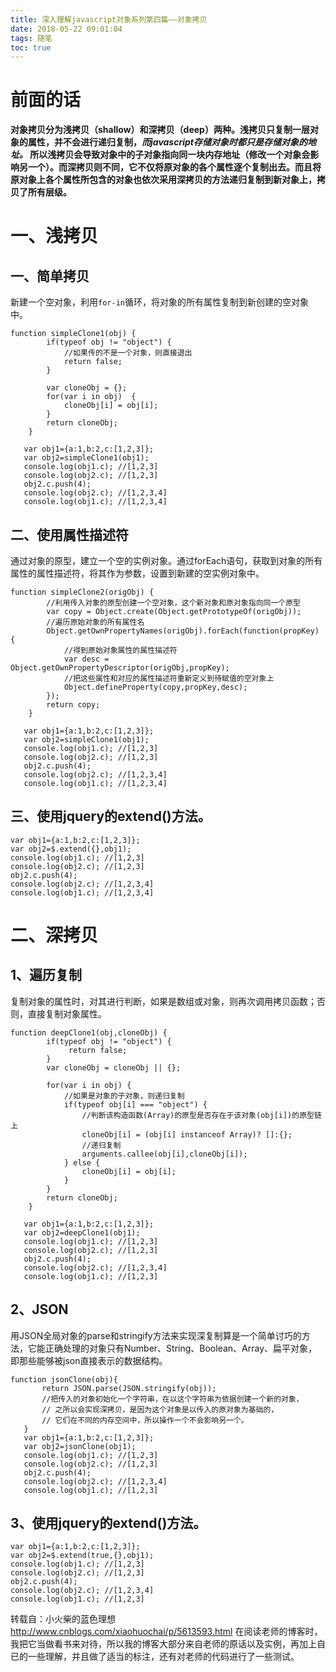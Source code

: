 ```yaml
---
title: 深入理解javascript对象系列第四篇——对象拷贝
date: 2018-05-22 09:01:04
tags: 随笔
toc: true
---
```


# 前面的话
**对象拷贝分为浅拷贝（shallow）和深拷贝（deep）两种。浅拷贝只复制一层对象的属性，并不会进行递归复制，*而javascript存储对象时都只是存储对象的地址。* 所以浅拷贝会导致对象中的子对象指向同一块内存地址（修改一个对象会影响另一个）。而深拷贝则不同，它不仅将原对象的各个属性逐个复制出去。而且将原对象上各个属性所包含的对象也依次采用深拷贝的方法递归复制到新对象上，拷贝了所有层级。**

# 一、浅拷贝
## 一、简单拷贝
新建一个空对象，利用```for-in```循环，将对象的所有属性复制到新创建的空对象中。
```
function simpleClone1(obj) {
        if(typeof obj != "object") {
            //如果传的不是一个对象，则直接退出
            return false;
        }

        var cloneObj = {};
        for(var i in obj)  {
            cloneObj[i] = obj[i];
        }
        return cloneObj;
    }

   var obj1={a:1,b:2,c:[1,2,3]};
   var obj2=simpleClone1(obj1);
   console.log(obj1.c); //[1,2,3]
   console.log(obj2.c); //[1,2,3]
   obj2.c.push(4);
   console.log(obj2.c); //[1,2,3,4]
   console.log(obj1.c); //[1,2,3,4]
```

<!-- more -->

## 二、使用属性描述符
通过对象的原型，建立一个空的实例对象。通过forEach语句，获取到对象的所有属性的属性描述符，将其作为参数，设置到新建的空实例对象中。
```
function simpleClone2(origObj) {
        //利用传入对象的原型创建一个空对象，这个新对象和原对象指向同一个原型
        var copy = Object.create(Object.getPrototypeOf(origObj));
        //遍历原始对象的所有属性名
        Object.getOwnPropertyNames(origObj).forEach(function(propKey) {
            //得到原始对象属性的属性描述符
            var desc = Object.getOwnPropertyDescriptor(origObj,propKey);
            //把这些属性和对应的属性描述符重新定义到待赋值的空对象上
            Object.defineProperty(copy,propKey,desc);
        });
        return copy;
    }

   var obj1={a:1,b:2,c:[1,2,3]};
   var obj2=simpleClone1(obj1);
   console.log(obj1.c); //[1,2,3]
   console.log(obj2.c); //[1,2,3]
   obj2.c.push(4);
   console.log(obj2.c); //[1,2,3,4]
   console.log(obj1.c); //[1,2,3,4]
```
## 三、使用jquery的extend()方法。
```
var obj1={a:1,b:2,c:[1,2,3]};
var obj2=$.extend({},obj1);
console.log(obj1.c); //[1,2,3]
console.log(obj2.c); //[1,2,3]
obj2.c.push(4);
console.log(obj2.c); //[1,2,3,4]
console.log(obj1.c); //[1,2,3,4]
```

# 二、深拷贝
## 1、遍历复制
复制对象的属性时，对其进行判断，如果是数组或对象，则再次调用拷贝函数；否则，直接复制对象属性。
```
function deepClone1(obj,cloneObj) {
        if(typeof obj != "object") {
             return false;
        }
        var cloneObj = cloneObj || {};

        for(var i in obj) {
            //如果是对象的子对象，则递归复制
            if(typeof obj[i] === "object") {
                //判断该构造函数(Array)的原型是否存在于该对象(obj[i])的原型链上
                cloneObj[i] = (obj[i] instanceof Array)? []:{};
                //递归复制
                arguments.callee(obj[i],cloneObj[i]);
            } else {
                cloneObj[i] = obj[i];
            }
        }
        return cloneObj;
    }

   var obj1={a:1,b:2,c:[1,2,3]};
   var obj2=deepClone1(obj1);
   console.log(obj1.c); //[1,2,3]
   console.log(obj2.c); //[1,2,3]
   obj2.c.push(4);
   console.log(obj2.c); //[1,2,3,4]
   console.log(obj1.c); //[1,2,3]
```

## 2、JSON
用JSON全局对象的parse和stringify方法来实现深复制算是一个简单讨巧的方法，它能正确处理的对象只有Number、String、Boolean、Array、扁平对象，即那些能够被json直接表示的数据结构。
```
function jsonClone(obj){
       return JSON.parse(JSON.stringify(obj));
       //把传入的对象初始化一个字符串，在以这个字符串为依据创建一个新的对象，
       // 之所以会实现深拷贝，是因为这个对象是以传入的原对象为基础的，
       // 它们在不同的内存空间中，所以操作一个不会影响另一个。
   }
   var obj1={a:1,b:2,c:[1,2,3]};
   var obj2=jsonClone(obj1);
   console.log(obj1.c); //[1,2,3]
   console.log(obj2.c); //[1,2,3]
   obj2.c.push(4);
   console.log(obj2.c); //[1,2,3,4]
   console.log(obj1.c); //[1,2,3]
```
## 3、使用jquery的extend()方法。
```
var obj1={a:1,b:2,c:[1,2,3]};
var obj2=$.extend(true,{},obj1);
console.log(obj1.c); //[1,2,3]
console.log(obj2.c); //[1,2,3]
obj2.c.push(4);
console.log(obj2.c); //[1,2,3,4]
console.log(obj1.c); //[1,2,3]
```

转载自：小火柴的蓝色理想 
http://www.cnblogs.com/xiaohuochai/p/5613593.html 
在阅读老师的博客时，我把它当做看书来对待，所以我的博客大部分来自老师的原话以及实例，再加上自已的一些理解，并且做了适当的标注，还有对老师的代码进行了一些测试。

